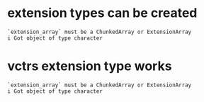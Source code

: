 # extension types can be created

    `extension_array` must be a ChunkedArray or ExtensionArray
    i Got object of type character

# vctrs extension type works

    `extension_array` must be a ChunkedArray or ExtensionArray
    i Got object of type character

